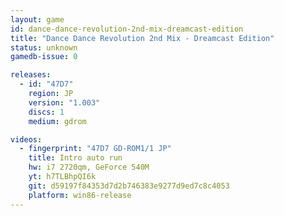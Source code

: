 ```yaml
---
layout: game
id: dance-dance-revolution-2nd-mix-dreamcast-edition
title: "Dance Dance Revolution 2nd Mix - Dreamcast Edition"
status: unknown
gamedb-issue: 0

releases:
  - id: "47D7"
    region: JP
    version: "1.003"
    discs: 1
    medium: gdrom

videos:
  - fingerprint: "47D7 GD-ROM1/1 JP"
    title: Intro auto run
    hw: i7 2720qm, GeForce 540M
    yt: h7TLBhpQI6k
    git: d59197f84353d7d2b746383e9277d9ed7c8c4053
    platform: win86-release
---
```

